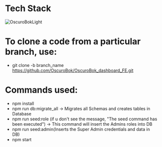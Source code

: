 # Tech Stack

![OscuroBokLight](https://github.com/user-attachments/assets/7aad4b71-1aae-4586-8136-8b01680945f0)

# To clone a code from a particular branch, use:
* git clone -b branch_name https://github.com/OscuroBok/OscuroBok_dashboard_FE.git

# Commands used:
* npm install
* npm run db:migrate_all ->  Migrates all Schemas and creates tables in Database
* npm run seed:role (if u don't see the message, "The seed command has been executed") -> This command will insert the Admins roles into DB
* npm run seed:admin(Inserts the Super Admin credentials and data in DB)
* npm start
